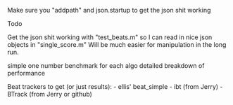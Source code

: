 Make sure you "addpath" and json.startup to get the json shit working

Todo

Get the json shit working with "test_beats.m" so I can read in nice json objects in "single_score.m" 
Will be much easier for manipulation in the long run.

simple one number benchmark for each algo
detailed breakdown of performance

Beat trackers to get (or just results):
	- ellis' beat_simple
	- ibt (from Jerry)
	- BTrack (from Jerry or github)

